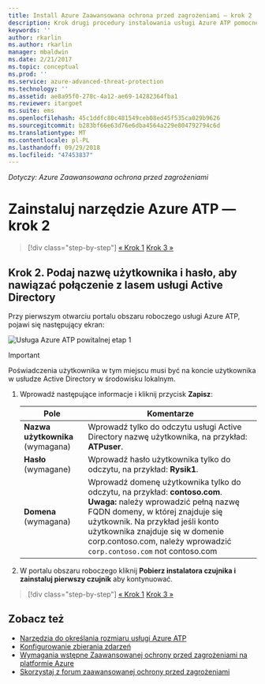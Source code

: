 ```yaml
---
title: Install Azure Zaawansowana ochrona przed zagrożeniami — krok 2 | Dokumentacja firmy Microsoft
description: Krok drugi procedury instalowania usługi Azure ATP pomocne podczas konfigurowania ustawień łączności domeny na usługi w chmurze usługi Azure ATP
keywords: ''
author: rkarlin
ms.author: rkarlin
manager: mbaldwin
ms.date: 2/21/2017
ms.topic: conceptual
ms.prod: ''
ms.service: azure-advanced-threat-protection
ms.technology: ''
ms.assetid: ae8a95f0-278c-4a12-ae69-14282364fba1
ms.reviewer: itargoet
ms.suite: ems
ms.openlocfilehash: 45c1ddfc80c481549ceb08ed45f535ca029b9626
ms.sourcegitcommit: b283bf66e63d76e6dba4564a229e804792794c6d
ms.translationtype: MT
ms.contentlocale: pl-PL
ms.lasthandoff: 09/29/2018
ms.locfileid: "47453837"
---
```

*Dotyczy: Azure Zaawansowana ochrona przed zagrożeniami*



# <a name="install-azure-atp---step-2"></a>Zainstaluj narzędzie Azure ATP — krok 2

> [!div class="step-by-step"]
> [« Krok 1](install-atp-step1.md)
> [Krok 3 »](install-atp-step3.md)

## <a name="step-2-provide-a-username-and-password-to-connect-to-your-active-directory-forest"></a>Krok 2. Podaj nazwę użytkownika i hasło, aby nawiązać połączenie z lasem usługi Active Directory

Przy pierwszym otwarciu portalu obszaru roboczego usługi Azure ATP, pojawi się następujący ekran:

![Usługa Azure ATP powitalnej etap 1](media/directory-services.png)

> [!IMPORTANT]
> Poświadczenia użytkownika w tym miejscu musi być na koncie użytkownika w usłudze Active Directory w środowisku lokalnym. 


1.  Wprowadź następujące informacje i kliknij przycisk **Zapisz**:

    |Pole|Komentarze|
    |---------|------------|
    |**Nazwa użytkownika** (wymagana)|Wprowadź tylko do odczytu usługi Active Directory nazwę użytkownika, na przykład: **ATPuser**.|
    |**Hasło** (wymagane)|Wprowadź hasło użytkownika tylko do odczytu, na przykład: **Rysik1**.|
    |**Domena** (wymagana)|Wprowadź domenę użytkownika tylko do odczytu, na przykład: **contoso.com**. **Uwaga:** należy wprowadzić pełną nazwę FQDN domeny, w której znajduje się użytkownik. Na przykład jeśli konto użytkownika znajduje się w domenie corp.contoso.com, należy wprowadzić `corp.contoso.com` not contoso.com|

3. W portalu obszaru roboczego kliknij **Pobierz instalatora czujnika i zainstaluj pierwszy czujnik** aby kontynuować.


> [!div class="step-by-step"]
> [« Krok 1](install-atp-step1.md)
> [Krok 3 »](install-atp-step3.md)


## <a name="see-also"></a>Zobacz też
- [Narzędzia do określania rozmiaru usługi Azure ATP](http://aka.ms/aatpsizingtool)
- [Konfigurowanie zbierania zdarzeń](configure-event-collection.md)
- [Wymagania wstępne Zaawansowanej ochrony przed zagrożeniami na platformie Azure](atp-prerequisites.md)
- [Skorzystaj z forum zaawansowanej ochrony przed zagrożeniami](https://aka.ms/azureatpcommunity)